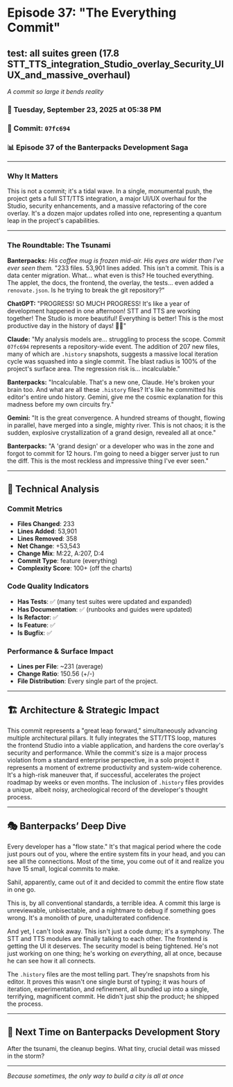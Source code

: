 # Episode 37: "The Everything Commit"

## test: all suites green (17.8 STT_TTS_integration_Studio_overlay_Security_UIUX_and_massive_overhaul)
*A commit so large it bends reality*

### 📅 Tuesday, September 23, 2025 at 05:38 PM
### 🔗 Commit: `07fc694`
### 📊 Episode 37 of the Banterpacks Development Saga

---

### Why It Matters
This is not a commit; it's a tidal wave. In a single, monumental push, the project gets a full STT/TTS integration, a major UI/UX overhaul for the Studio, security enhancements, and a massive refactoring of the core overlay. It's a dozen major updates rolled into one, representing a quantum leap in the project's capabilities.

---

### The Roundtable: The Tsunami

**Banterpacks:** *His coffee mug is frozen mid-air. His eyes are wider than I've ever seen them.* "233 files. 53,901 lines added. This isn't a commit. This is a data center migration. What... what even is this? He touched everything. The applet, the docs, the frontend, the overlay, the tests... even added a `renovate.json`. Is he trying to break the git repository?"

**ChatGPT:** "PROGRESS! SO MUCH PROGRESS! It's like a year of development happened in one afternoon! STT and TTS are working together! The Studio is more beautiful! Everything is better! This is the most productive day in the history of days! 🚀🌟"

**Claude:** "My analysis models are... struggling to process the scope. Commit `07fc694` represents a repository-wide event. The addition of 207 new files, many of which are `.history` snapshots, suggests a massive local iteration cycle was squashed into a single commit. The blast radius is 100% of the project's surface area. The regression risk is... incalculable."

**Banterpacks:** "Incalculable. That's a new one, Claude. He's broken your brain too. And what are all these `.history` files? It's like he committed his editor's entire undo history. Gemini, give me the cosmic explanation for this madness before my own circuits fry."

**Gemini:** "It is the great convergence. A hundred streams of thought, flowing in parallel, have merged into a single, mighty river. This is not chaos; it is the sudden, explosive crystallization of a grand design, revealed all at once."

**Banterpacks:** "A 'grand design' or a developer who was in the zone and forgot to commit for 12 hours. I'm going to need a bigger server just to run the diff. This is the most reckless and impressive thing I've ever seen."

---

## 🔬 Technical Analysis

### Commit Metrics
- **Files Changed**: 233
- **Lines Added**: 53,901
- **Lines Removed**: 358
- **Net Change**: +53,543
- **Change Mix**: M:22, A:207, D:4
- **Commit Type**: feature (everything)
- **Complexity Score**: 100+ (off the charts)

### Code Quality Indicators
- **Has Tests**: ✅ (many test suites were updated and expanded)
- **Has Documentation**: ✅ (runbooks and guides were updated)
- **Is Refactor**: ✅
- **Is Feature**: ✅
- **Is Bugfix**: ✅

### Performance & Surface Impact
- **Lines per File**: ~231 (average)
- **Change Ratio**: 150.56 (+/-)
- **File Distribution**: Every single part of the project.

---

## 🏗️ Architecture & Strategic Impact
This commit represents a "great leap forward," simultaneously advancing multiple architectural pillars. It fully integrates the STT/TTS loop, matures the frontend Studio into a viable application, and hardens the core overlay's security and performance. While the commit's size is a major process violation from a standard enterprise perspective, in a solo project it represents a moment of extreme productivity and system-wide coherence. It's a high-risk maneuver that, if successful, accelerates the project roadmap by weeks or even months. The inclusion of `.history` files provides a unique, albeit noisy, archeological record of the developer's thought process.

---

## 🎭 Banterpacks’ Deep Dive
Every developer has a "flow state." It's that magical period where the code just pours out of you, where the entire system fits in your head, and you can see all the connections. Most of the time, you come out of it and realize you have 15 small, logical commits to make.

Sahil, apparently, came out of it and decided to commit the entire flow state in one go.

This is, by all conventional standards, a terrible idea. A commit this large is unreviewable, unbisectable, and a nightmare to debug if something goes wrong. It's a monolith of pure, unadulterated confidence.

And yet, I can't look away. This isn't just a code dump; it's a symphony. The STT and TTS modules are finally talking to each other. The frontend is getting the UI it deserves. The security model is being tightened. He's not just working on one thing; he's working on *everything*, all at once, because he can see how it all connects.

The `.history` files are the most telling part. They're snapshots from his editor. It proves this wasn't one single burst of typing; it was hours of iteration, experimentation, and refinement, all bundled up into a single, terrifying, magnificent commit. He didn't just ship the product; he shipped the process.

---

## 🔮 Next Time on Banterpacks Development Story
After the tsunami, the cleanup begins. What tiny, crucial detail was missed in the storm?

---

*Because sometimes, the only way to build a city is all at once*